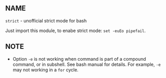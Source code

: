 ## NAME

`strict` - unofficial strict mode for bash

Just import this module, to enabe strict mode: `set -euEo pipefail`.

## NOTE

* Option `-e` is not working when command is part of a compound command,
or in subshell. See bash manual for details. For example, `-e` may not working
in a `for` cycle.
